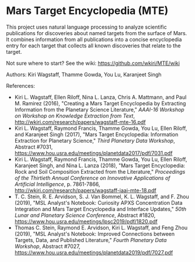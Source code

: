 # Mars Target Encyclopedia (MTE)

This project uses natural language processing to analyze scientific
publications for discoveries about named targets from the surface of
Mars.  It combines information from all publications into a concise
encyclopedia entry for each target that collects all known discoveries
that relate to the target.

Not sure where to start?  See the wiki: https://github.com/wkiri/MTE/wiki

Authors: Kiri Wagstaff, Thamme Gowda, You Lu, Karanjeet Singh

References:
* Kiri L. Wagstaff, Ellen Riloff, Nina L. Lanza, Chris A. Mattmann, and Paul M. Ramirez (2016), 
"Creating a Mars Target Encyclopedia by Extracting Information from the Planetary Science Literature," 
_AAAI-16 Workshop on Workshop on Knowledge Extraction from Text_, 
http://wkiri.com/research/papers/wagstaff-mte-16.pdf
* Kiri L. Wagstaff, Raymond Francis, Thamme Gowda, You Lu, Ellen Riloff, and Karanjeet Singh (2017), 
"Mars Target Encyclopedia: Information Extraction for Planetary Science,"
_Third Planetary Data Workshop_, Abstract #7031, 
https://www.hou.usra.edu/meetings/planetdata2017/pdf/7031.pdf
* Kiri L. Wagstaff, Raymond Francis, Thamme Gowda, You Lu, Ellen Riloff, Karanjeet Singh, and Nina L. Lanza (2018),
"Mars Target Encyclopedia: Rock and Soil Composition Extracted from the Literature," 
_Proceedings of the Thirtieth Annual Conference on Innovative Applications of Artificial Intelligence_, p. 7861-7866,
http://wkiri.com/research/papers/wagstaff-iaai-mte-18.pdf
* T. C. Stein, R. E. Arvidson, S. J. Van Bommel, K. L. Wagstaff, and F. Zhou (2019),
"MSL Analyst's Notebook: Curiosity APXS Concentration Data Integration and Mars Target Encyclopedia and Interface Updates,"
_50th Lunar and Planetary Science Conference_, Abstract #1820, 
https://www.hou.usra.edu/meetings/lpsc2019/pdf/1820.pdf
* Thomas C. Stein, Raymond E. Arvidson, Kiri L. Wagstaff, and Feng Zhou (2019),
"MSL Analyst's Notebook: Improved Connections between Targets, Data, and Published Literature," 
_Fourth Planetary Data Workshop_, Abstract #7027, 
https://www.hou.usra.edu/meetings/planetdata2019/pdf/7027.pdf
